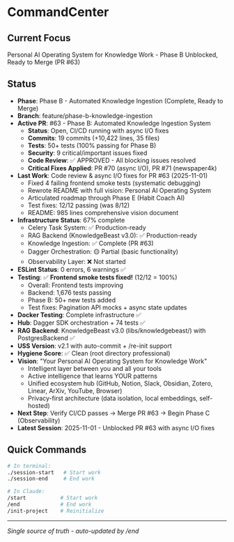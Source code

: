 # CommandCenter

## Current Focus
Personal AI Operating System for Knowledge Work - Phase B Unblocked, Ready to Merge (PR #63)

## Status
- **Phase**: Phase B - Automated Knowledge Ingestion (Complete, Ready to Merge)
- **Branch**: feature/phase-b-knowledge-ingestion
- **Active PR**: #63 - Phase B: Automated Knowledge Ingestion System
  - **Status**: Open, CI/CD running with async I/O fixes
  - **Commits**: 19 commits (+10,422 lines, 35 files)
  - **Tests**: 50+ tests (100% passing for Phase B)
  - **Security**: 9 critical/important issues fixed
  - **Code Review**: ✅ APPROVED - All blocking issues resolved
  - **Critical Fixes Applied**: PR #70 (async I/O), PR #71 (newspaper4k)
- **Last Work**: Code review & async I/O fixes for PR #63 (2025-11-01)
  - Fixed 4 failing frontend smoke tests (systematic debugging)
  - Rewrote README with full vision: Personal AI Operating System
  - Articulated roadmap through Phase E (Habit Coach AI)
  - Test fixes: 12/12 passing (was 8/12)
  - README: 985 lines comprehensive vision document
- **Infrastructure Status**: 67% complete
  - Celery Task System: ✅ Production-ready
  - RAG Backend (KnowledgeBeast v3.0): ✅ Production-ready
  - Knowledge Ingestion: ✅ Complete (PR #63)
  - Dagger Orchestration: 🟡 Partial (basic functionality)
  - Observability Layer: ❌ Not started
- **ESLint Status**: 0 errors, 6 warnings ✅
- **Testing**: ✅ **Frontend smoke tests fixed!** (12/12 = 100%)
  - Overall: Frontend tests improving
  - Backend: 1,676 tests passing
  - Phase B: 50+ new tests added
  - Test fixes: Pagination API mocks + async state updates
- **Docker Testing**: Complete infrastructure ✅
- **Hub**: Dagger SDK orchestration + 74 tests ✅
- **RAG Backend**: KnowledgeBeast v3.0 (libs/knowledgebeast/) with PostgresBackend ✅
- **USS Version**: v2.1 with auto-commit + /re-init support
- **Hygiene Score**: ✅ Clean (root directory professional)
- **Vision**: "Your Personal AI Operating System for Knowledge Work"
  - Intelligent layer between you and all your tools
  - Active intelligence that learns YOUR patterns
  - Unified ecosystem hub (GitHub, Notion, Slack, Obsidian, Zotero, Linear, ArXiv, YouTube, Browser)
  - Privacy-first architecture (data isolation, local embeddings, self-hosted)
- **Next Step**: Verify CI/CD passes → Merge PR #63 → Begin Phase C (Observability)
- **Latest Session**: 2025-11-01 - Unblocked PR #63 with async I/O fixes

## Quick Commands
```bash
# In terminal:
./session-start   # Start work
./session-end     # End work

# In Claude:
/start           # Start work
/end             # End work
/init-project    # Reinitialize
```

---
*Single source of truth - auto-updated by /end*
